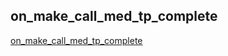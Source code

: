 ## on_make_call_med_tp_complete

[on_make_call_med_tp_complete](../on_make_call_med_tp_complete.html)